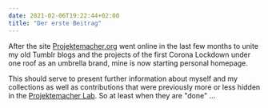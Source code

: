 ```yaml
---
date: 2021-02-06T19:22:44+02:00
title: "Der erste Beitrag"
---
```

After the site [Projektemacher.org](https://projektemacher.org/) went online in the last few months to unite my old Tumblr blogs and the projects of the first Corona Lockdown under one roof as an umbrella brand, mine is now starting personal homepage.
<!--more-->
This should serve to present further information about myself and my collections as well as contributions that were previously more or less hidden in the [Projektemacher Lab](https://labs.projektemacher.org/). So at least when they are "done" ...
